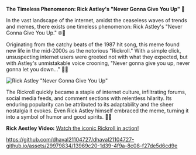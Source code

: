 **The Timeless Phenomenon: Rick Astley's "Never Gonna Give You Up" 🕺**

In the vast landscape of the internet, amidst the ceaseless waves of trends and memes, there exists one timeless phenomenon: Rick Astley's "Never Gonna Give You Up." 🌐🎵

Originating from the catchy beats of the 1987 hit song, this meme found new life in the mid-2000s as the notorious "Rickroll." With a simple click, unsuspecting internet users were greeted not with what they expected, but with Astley's unmistakable voice crooning, "Never gonna give you up, never gonna let you down…" 🎤🎉

![Rick Astley "Never Gonna Give You Up"](asset/user/rick.gif)

The Rickroll quickly became a staple of internet culture, infiltrating forums, social media feeds, and comment sections with relentless hilarity. Its enduring popularity can be attributed to its adaptability and the sheer nostalgia it evokes. Even Rick Astley himself embraced the meme, turning it into a symbol of humor and good spirits. 🚀💃

**Rick Aestley Video:** [Watch the iconic Rickroll in action!](https://www.youtube.com/watch?v=dQw4w9WgXcQ)



https://github.com/dhaval21104727/dhaval21104727-github.io/assets/29979834/13969c20-1d39-4f9a-8c08-f27de5d6cd9e


